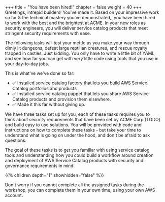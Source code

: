+++
title = "You have been hired!"
chapter = false
weight = 40
+++
Greetings, intrepid builders! You've made it.  Based on your impressive work so far & the technical mastery you've demonstrated,, you have been hired to work with the best and the brightest at ACME. In your new roles as security engineers, you will deliver service catalog products that meet stringent security requirements with ease.

The following tasks will test your mettle as you make your way through dimly lit dungeons, defeat large reptilian creatures, and rescue royalty trapped in castles. Just kidding. You only have to write a little bit of YAML, and see how far you can get with very little code using tools that you  use in your day-to-day jobs.

This is  what've we've done so far:

* ✅ Installed service catalog factory that lets you build AWS Service Catalog portfolios and products
* ✅ Installed service catalog puppet that lets you share AWS Service Catalog products and provision them elsewhere.
* ✅ Made it this far without giving up.

We have three tasks set up for you, each of these tasks requires you to think about security requirements that have been set by ACME Corp (TODO) and build easy to use solutions. You will be provided with code and instructions on how to complete these tasks - but take your time to understand what is going on under the hood, and don't be afraid to ask questions.

The goal of these tasks is to get you familiar with using service catalog tools and understanding how you could build a workflow around creation and deployment of AWS Service Catalog products with security and governance requirements in mind.

{{% children depth="1" showhidden="false" %}}

Don't worry if you cannot complete all the assigned tasks during the workshop, you can complete them in your own time, using your own AWS account. 